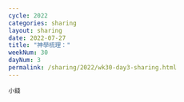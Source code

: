```yaml
---
cycle: 2022
categories: sharing
layout: sharing
date: 2022-07-27
title: "神學梳理："
weekNum: 30
dayNum: 3
permalink: /sharing/2022/wk30-day3-sharing.html
---
```


[](https://eccseattle.github.io/media/sharing/2022/wk030/2022-07-27-bin.m4a)

`小錢`
